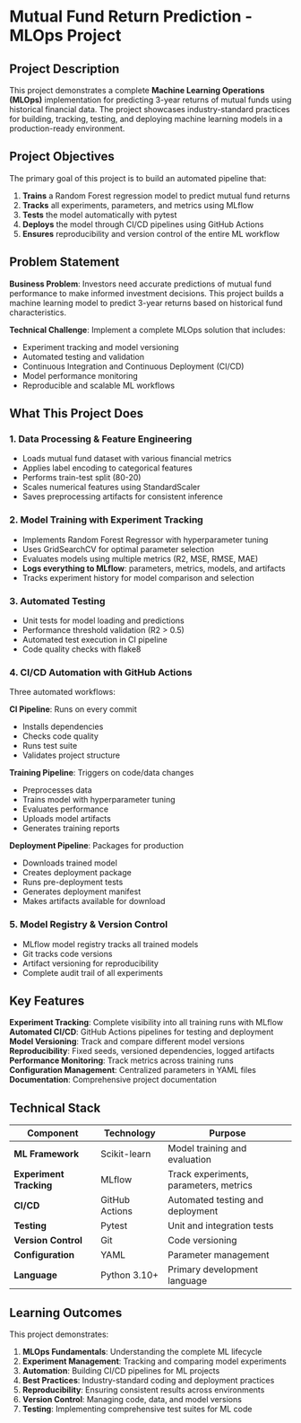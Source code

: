 # Mutual Fund Return Prediction - MLOps Project

##  Project Description

This project demonstrates a complete **Machine Learning Operations (MLOps)** implementation for predicting 3-year returns of mutual funds using historical financial data. The project showcases industry-standard practices for building, tracking, testing, and deploying machine learning models in a production-ready environment.


##  Project Objectives

The primary goal of this project is to build an automated pipeline that:

1. **Trains** a Random Forest regression model to predict mutual fund returns
2. **Tracks** all experiments, parameters, and metrics using MLflow
3. **Tests** the model automatically with pytest
4. **Deploys** the model through CI/CD pipelines using GitHub Actions
5. **Ensures** reproducibility and version control of the entire ML workflow

##  Problem Statement

**Business Problem**: Investors need accurate predictions of mutual fund performance to make informed investment decisions. This project builds a machine learning model to predict 3-year returns based on historical fund characteristics.

**Technical Challenge**: Implement a complete MLOps solution that includes:
- Experiment tracking and model versioning
- Automated testing and validation
- Continuous Integration and Continuous Deployment (CI/CD)
- Model performance monitoring
- Reproducible and scalable ML workflows

##  What This Project Does

### 1. **Data Processing & Feature Engineering**
- Loads mutual fund dataset with various financial metrics
- Applies label encoding to categorical features
- Performs train-test split (80-20)
- Scales numerical features using StandardScaler
- Saves preprocessing artifacts for consistent inference

### 2. **Model Training with Experiment Tracking**
- Implements Random Forest Regressor with hyperparameter tuning
- Uses GridSearchCV for optimal parameter selection
- Evaluates models using multiple metrics (R2, MSE, RMSE, MAE)
- **Logs everything to MLflow**: parameters, metrics, models, and artifacts
- Tracks experiment history for model comparison and selection

### 3. **Automated Testing**
- Unit tests for model loading and predictions
- Performance threshold validation (R2 > 0.5)
- Automated test execution in CI pipeline
- Code quality checks with flake8

### 4. **CI/CD Automation with GitHub Actions**
Three automated workflows:

**CI Pipeline**: Runs on every commit
- Installs dependencies
- Checks code quality
- Runs test suite
- Validates project structure

**Training Pipeline**: Triggers on code/data changes
- Preprocesses data
- Trains model with hyperparameter tuning
- Evaluates performance
- Uploads model artifacts
- Generates training reports

**Deployment Pipeline**: Packages for production
- Downloads trained model
- Creates deployment package
- Runs pre-deployment tests
- Generates deployment manifest
- Makes artifacts available for download

### 5. **Model Registry & Version Control**
- MLflow model registry tracks all trained models
- Git tracks code versions
- Artifact versioning for reproducibility
- Complete audit trail of all experiments

##  Key Features

 **Experiment Tracking**: Complete visibility into all training runs with MLflow  
 **Automated CI/CD**: GitHub Actions pipelines for testing and deployment  
 **Model Versioning**: Track and compare different model versions  
 **Reproducibility**: Fixed seeds, versioned dependencies, logged artifacts  
 **Performance Monitoring**: Track metrics across training runs  
 **Configuration Management**: Centralized parameters in YAML files  
 **Documentation**: Comprehensive project documentation

## Technical Stack

| Component | Technology | Purpose |
|-----------|-----------|---------|
| **ML Framework** | Scikit-learn | Model training and evaluation |
| **Experiment Tracking** | MLflow | Track experiments, parameters, metrics |
| **CI/CD** | GitHub Actions | Automated testing and deployment |
| **Testing** | Pytest | Unit and integration tests |
| **Version Control** | Git | Code versioning |
| **Configuration** | YAML | Parameter management |
| **Language** | Python 3.10+ | Primary development language |

## Learning Outcomes

This project demonstrates:

1. **MLOps Fundamentals**: Understanding the complete ML lifecycle
2. **Experiment Management**: Tracking and comparing model experiments
3. **Automation**: Building CI/CD pipelines for ML projects
4. **Best Practices**: Industry-standard coding and deployment practices
5. **Reproducibility**: Ensuring consistent results across environments
6. **Version Control**: Managing code, data, and model versions
7. **Testing**: Implementing comprehensive test suites for ML code


